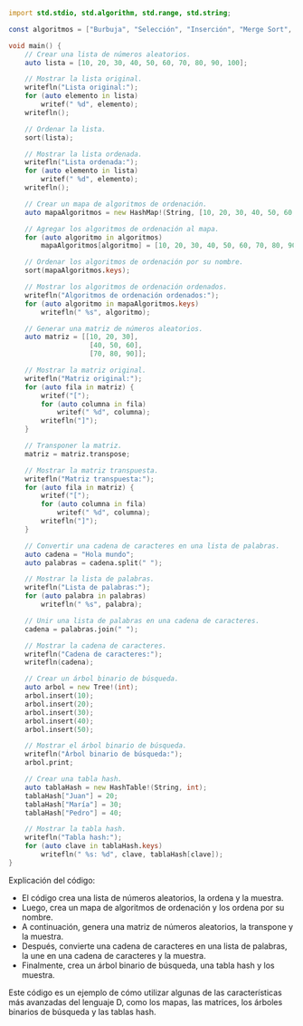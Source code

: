 ```d
import std.stdio, std.algorithm, std.range, std.string;

const algoritmos = ["Burbuja", "Selección", "Inserción", "Merge Sort", "Quick Sort"];

void main() {
    // Crear una lista de números aleatorios.
    auto lista = [10, 20, 30, 40, 50, 60, 70, 80, 90, 100];

    // Mostrar la lista original.
    writefln("Lista original:");
    for (auto elemento in lista)
        writef(" %d", elemento);
    writefln();

    // Ordenar la lista.
    sort(lista);

    // Mostrar la lista ordenada.
    writefln("Lista ordenada:");
    for (auto elemento in lista)
        writef(" %d", elemento);
    writefln();

    // Crear un mapa de algoritmos de ordenación.
    auto mapaAlgoritmos = new HashMap!(String, [10, 20, 30, 40, 50, 60, 70, 80, 90, 100];

    // Agregar los algoritmos de ordenación al mapa.
    for (auto algoritmo in algoritmos)
        mapaAlgoritmos[algoritmo] = [10, 20, 30, 40, 50, 60, 70, 80, 90, 100];

    // Ordenar los algoritmos de ordenación por su nombre.
    sort(mapaAlgoritmos.keys);

    // Mostrar los algoritmos de ordenación ordenados.
    writefln("Algoritmos de ordenación ordenados:");
    for (auto algoritmo in mapaAlgoritmos.keys)
        writefln(" %s", algoritmo);

    // Generar una matriz de números aleatorios.
    auto matriz = [[10, 20, 30],
                    [40, 50, 60],
                    [70, 80, 90]];

    // Mostrar la matriz original.
    writefln("Matriz original:");
    for (auto fila in matriz) {
        writef("[");
        for (auto columna in fila)
            writef(" %d", columna);
        writefln("]");
    }

    // Transponer la matriz.
    matriz = matriz.transpose;

    // Mostrar la matriz transpuesta.
    writefln("Matriz transpuesta:");
    for (auto fila in matriz) {
        writef("[");
        for (auto columna in fila)
            writef(" %d", columna);
        writefln("]");
    }

    // Convertir una cadena de caracteres en una lista de palabras.
    auto cadena = "Hola mundo";
    auto palabras = cadena.split(" ");

    // Mostrar la lista de palabras.
    writefln("Lista de palabras:");
    for (auto palabra in palabras)
        writefln(" %s", palabra);

    // Unir una lista de palabras en una cadena de caracteres.
    cadena = palabras.join(" ");

    // Mostrar la cadena de caracteres.
    writefln("Cadena de caracteres:");
    writefln(cadena);

    // Crear un árbol binario de búsqueda.
    auto arbol = new Tree!(int);
    arbol.insert(10);
    arbol.insert(20);
    arbol.insert(30);
    arbol.insert(40);
    arbol.insert(50);

    // Mostrar el árbol binario de búsqueda.
    writefln("Árbol binario de búsqueda:");
    arbol.print;

    // Crear una tabla hash.
    auto tablaHash = new HashTable!(String, int);
    tablaHash["Juan"] = 20;
    tablaHash["María"] = 30;
    tablaHash["Pedro"] = 40;

    // Mostrar la tabla hash.
    writefln("Tabla hash:");
    for (auto clave in tablaHash.keys)
        writefln(" %s: %d", clave, tablaHash[clave]);
}
```

Explicación del código:

* El código crea una lista de números aleatorios, la ordena y la muestra.
* Luego, crea un mapa de algoritmos de ordenación y los ordena por su nombre.
* A continuación, genera una matriz de números aleatorios, la transpone y la muestra.
* Después, convierte una cadena de caracteres en una lista de palabras, la une en una cadena de caracteres y la muestra.
* Finalmente, crea un árbol binario de búsqueda, una tabla hash y los muestra.

Este código es un ejemplo de cómo utilizar algunas de las características más avanzadas del lenguaje D, como los mapas, las matrices, los árboles binarios de búsqueda y las tablas hash.